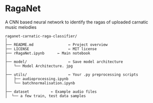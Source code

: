 # RagaNet
A CNN based neural network to identify the ragas of uploaded carnatic music melodies 

```
raganet-carnatic-raga-classifier/
│
├── README.md                ← Project overview
├── LICENSE                  ← MIT license
├── rRagaNet.ipynb      ← Main notebook 
│
├── model/                   ← Save model architecture 
│   └── Model Architecture. jpg
│
├── utils/                   ← Your .py preprocessing scripts
│   ├── audioprocessing.ipynb
│   └── batchnormalisation.ipynb
│
├── dataset          ← Example audio files 
│  └── a few train, test data samples


```
